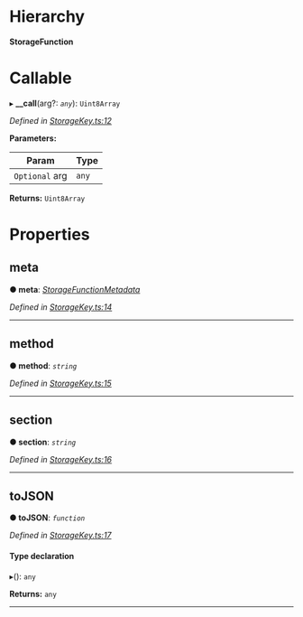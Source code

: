 

# Hierarchy

**StorageFunction**

# Callable
▸ **__call**(arg?: *`any`*): `Uint8Array`

*Defined in [StorageKey.ts:12](https://github.com/polkadot-js/api/blob/9644daf/packages/types/src/StorageKey.ts#L12)*

**Parameters:**

| Param | Type |
| ------ | ------ |
| `Optional` arg | `any` |

**Returns:** `Uint8Array`

# Properties

<a id="meta"></a>

##  meta

**● meta**: *[StorageFunctionMetadata](../classes/_metadata_.storagefunctionmetadata.md)*

*Defined in [StorageKey.ts:14](https://github.com/polkadot-js/api/blob/9644daf/packages/types/src/StorageKey.ts#L14)*

___
<a id="method"></a>

##  method

**● method**: *`string`*

*Defined in [StorageKey.ts:15](https://github.com/polkadot-js/api/blob/9644daf/packages/types/src/StorageKey.ts#L15)*

___
<a id="section"></a>

##  section

**● section**: *`string`*

*Defined in [StorageKey.ts:16](https://github.com/polkadot-js/api/blob/9644daf/packages/types/src/StorageKey.ts#L16)*

___
<a id="tojson"></a>

##  toJSON

**● toJSON**: *`function`*

*Defined in [StorageKey.ts:17](https://github.com/polkadot-js/api/blob/9644daf/packages/types/src/StorageKey.ts#L17)*

#### Type declaration
▸(): `any`

**Returns:** `any`

___


